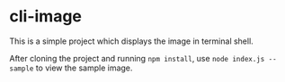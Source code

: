 # cli-image

This is a simple project which displays the image in terminal shell.

After cloning the project and running `npm install`, use `node index.js --sample` to view the sample image.

